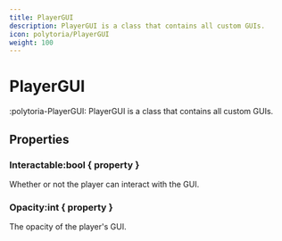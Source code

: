 ```yaml
---
title: PlayerGUI
description: PlayerGUI is a class that contains all custom GUIs.
icon: polytoria/PlayerGUI
weight: 100
---
```


# PlayerGUI

:polytoria-PlayerGUI: PlayerGUI is a class that contains all custom GUIs.

## Properties

### Interactable:bool { property }
Whether or not the player can interact with the GUI.

### Opacity:int { property }
The opacity of the player's GUI.
